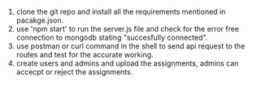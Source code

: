 1. clone the git repo and install all the requirements mentioned in pacakge.json.
2. use 'npm start' to run the server.js file and check for the error free connection to mongodb stating "succesfully connected".
3. use postman or curl command in the shell to send api request to the routes and test for the accurate working.
4. create users and admins and upload the assignments, admins can accecpt or reject the assignments. 
